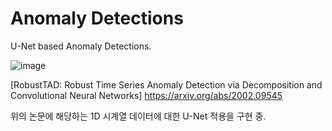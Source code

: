 # Anomaly Detections
U-Net based Anomaly Detections.

![image](https://github.com/JongHyun9999/AutoEncoder_augmentation/assets/117347262/0f243117-0d3a-4a8a-af29-4b693b7779f7)

[RobustTAD: Robust Time Series Anomaly Detection via Decomposition and Convolutional Neural Networks]
https://arxiv.org/abs/2002.09545

위의 논문에 해당하는 1D 시계열 데이터에 대한 U-Net 적용을 구현 중.
